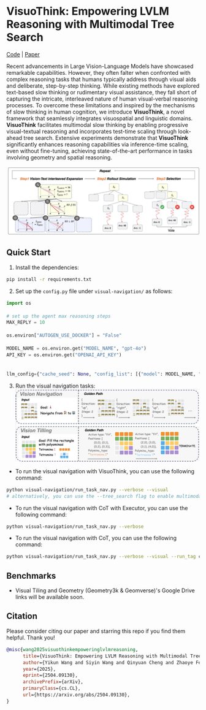 
# VisuoThink: Empowering LVLM Reasoning with Multimodal Tree Search

[Code](https://github.com/ekonwang/VisuoThink) | [Paper](assets/pdf_VisuoThink.pdf)

Recent advancements in Large Vision-Language Models have showcased remarkable capabilities. However, they often falter when confronted with complex reasoning tasks that humans typically address through visual aids and deliberate, step-by-step thinking. While existing methods have explored text-based slow thinking or rudimentary visual assistance, they fall short of capturing the intricate, interleaved nature of human visual-verbal reasoning processes. To overcome these limitations and inspired by the mechanisms of slow thinking in human cognition, we introduce **VisuoThink**, a novel framework that seamlessly integrates visuospatial and linguistic domains. **VisuoThink** facilitates multimodal slow thinking by enabling progressive visual-textual reasoning and incorporates test-time scaling through look-ahead tree search. Extensive experiments demonstrate that **VisuoThink** significantly enhances reasoning capabilities via inference-time scaling, even without fine-tuning, achieving state-of-the-art performance in tasks involving geometry and spatial reasoning.

<!-- ![](./assets/visuothink.png) -->
![](./assets/visuothink.png)

## Quick Start

1. Install the dependencies:
```bash
pip install -r requirements.txt
```

2. Set up the `config.py` file under `visual-navigation/` as follows:

```python
import os

# set up the agent max reasoning steps
MAX_REPLY = 10

os.environ["AUTOGEN_USE_DOCKER"] = "False"

MODEL_NAME = os.environ.get("MODEL_NAME", "gpt-4o")
API_KEY = os.environ.get("OPENAI_API_KEY")


llm_config={"cache_seed": None, "config_list": [{"model": MODEL_NAME, "temperature": 0.0, "api_key": API_KEY}]}
```

3. Run the visual navigation tasks:
![](./assets/spatial_reasoning.png)

- To run the visual navigation with VisuoThink, you can use the following command:

```bash
python visual-navigation/run_task_nav.py --verbose --visual
# alternatively, you can use the --tree_search flag to enable multimodal tree search
```

- To run the visual navigation with CoT with Executor, you can use the following command:

```bash
python visual-navigation/run_task_nav.py --verbose
```

- To run the visual navigation with CoT, you can use the following command:

```bash
python visual-navigation/run_task_nav.py --verbose --visual --run_tag cot
```

## Benchmarks

- Visual Tiling and Geometry (Geometry3k & Geomverse)'s Google Drive links will be available soon.


## Citation
Please consider citing our paper and starring this repo if you find them helpful. Thank you!
```bibtex
@misc{wang2025visuothinkempoweringlvlmreasoning,
      title={VisuoThink: Empowering LVLM Reasoning with Multimodal Tree Search}, 
      author={Yikun Wang and Siyin Wang and Qinyuan Cheng and Zhaoye Fei and Liang Ding and Qipeng Guo and Dacheng Tao and Xipeng Qiu},
      year={2025},
      eprint={2504.09130},
      archivePrefix={arXiv},
      primaryClass={cs.CL},
      url={https://arxiv.org/abs/2504.09130}, 
}
```